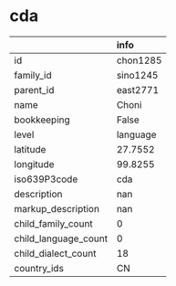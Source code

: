 # cda
|                      | info     |
|:---------------------|:---------|
| id                   | chon1285 |
| family_id            | sino1245 |
| parent_id            | east2771 |
| name                 | Choni    |
| bookkeeping          | False    |
| level                | language |
| latitude             | 27.7552  |
| longitude            | 99.8255  |
| iso639P3code         | cda      |
| description          | nan      |
| markup_description   | nan      |
| child_family_count   | 0        |
| child_language_count | 0        |
| child_dialect_count  | 18       |
| country_ids          | CN       |